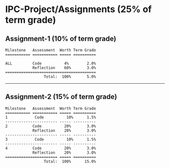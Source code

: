 # IPC-Project/Assignments (25% of term grade)

## Assignment-1 (10% of term grade)
```
Milestone   Assessment  Worth Term Grade
=========== =========== ===== ==========

ALL		    Code          4%       	2.0%
            Reflection    60%       3.0%
========================================
                 Total:  100%       5.0%
```
****
## Assignment-2 (15% of term grade)
```
Milestone   Assessment  Worth Term Grade
=========== =========== ===== ==========
1 		     Code          10%      1.5%
----------------------- ----- ----------
2 		    Code          20%       3.0%
            Reflection    20%       3.0%
----------------------- ----- ----------
3 		     Code          10%      1.5%
----------------------- ----- ----------
4 		    Code          20%       3.0%
            Reflection    20%       3.0%
======================= ===== ==========
                 Total:  100%      15.0%
```
 
